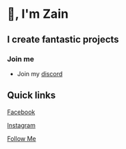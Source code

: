 # 👋, I'm Zain

## I create fantastic projects

### Join me

* Join my [discord](https://discord.gg/NpUNyWXrvk)

## Quick links

[Facebook](https://www.facebook.com/zaingouda)

[Instagram](https://www.instagram.com/zaingouda)

[Follow Me](https://github.com/zaingouda)
